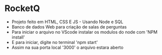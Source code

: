 # RocketQ
 - Projeto feito em HTML, CSS E JS - Usando Node e SQL
 - Banco de dados Web para criação de salas de perguntas
 - Para iniciar o arquivo no VScode instalar os modulos do node com 'NPM install'
 - E para iniciar, digite no terminal 'npm start'
 - Assim na sua porta local '3000' o arquivo estara aberto
